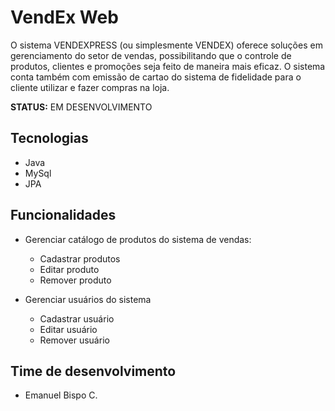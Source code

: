 # VendEx Web

O sistema VENDEXPRESS (ou simplesmente VENDEX) oferece soluções em gerenciamento do setor de vendas, possibilitando que o controle de produtos, clientes e promoções seja feito de maneira mais eficaz. O sistema conta também com emissão de cartao do sistema de fidelidade para o cliente utilizar e fazer compras na loja. 

**STATUS:** EM DESENVOLVIMENTO

## Tecnologias
- Java
- MySql
- JPA
  
## Funcionalidades
- Gerenciar catálogo de produtos do sistema de vendas:
    - Cadastrar produtos
    - Editar produto
    - Remover produto

- Gerenciar  usuários do sistema
    - Cadastrar usuário
    - Editar usuário
    - Remover usuário

## Time de desenvolvimento
- Emanuel Bispo C.
